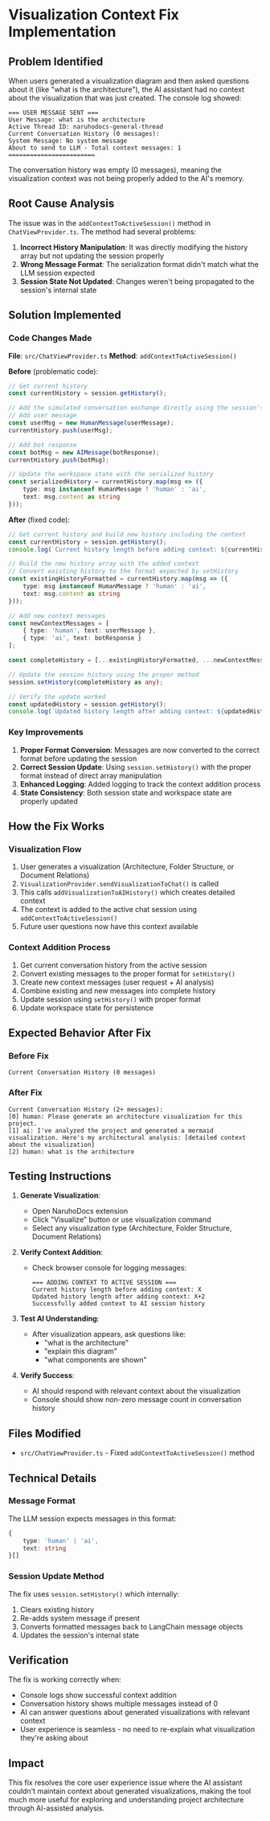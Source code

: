 # Visualization Context Fix Implementation

## Problem Identified

When users generated a visualization diagram and then asked questions about it (like "what is the architecture"), the AI assistant had no context about the visualization that was just created. The console log showed:

```
=== USER MESSAGE SENT ===
User Message: what is the architecture
Active Thread ID: naruhodocs-general-thread
Current Conversation History (0 messages):
System Message: No system message
About to send to LLM - Total context messages: 1
========================
```

The conversation history was empty (0 messages), meaning the visualization context was not being properly added to the AI's memory.

## Root Cause Analysis

The issue was in the `addContextToActiveSession()` method in `ChatViewProvider.ts`. The method had several problems:

1. **Incorrect History Manipulation**: It was directly modifying the history array but not updating the session properly
2. **Wrong Message Format**: The serialization format didn't match what the LLM session expected
3. **Session State Not Updated**: Changes weren't being propagated to the session's internal state

## Solution Implemented

### Code Changes Made

**File**: `src/ChatViewProvider.ts`
**Method**: `addContextToActiveSession()`

**Before** (problematic code):
```typescript
// Get current history
const currentHistory = session.getHistory();

// Add the simulated conversation exchange directly using the session's internal structure
// Add user message
const userMsg = new HumanMessage(userMessage);
currentHistory.push(userMsg);

// Add bot response
const botMsg = new AIMessage(botResponse);
currentHistory.push(botMsg);

// Update the workspace state with the serialized history
const serializedHistory = currentHistory.map(msg => ({
    type: msg instanceof HumanMessage ? 'human' : 'ai',
    text: msg.content as string
}));
```

**After** (fixed code):
```typescript
// Get current history and build new history including the context
const currentHistory = session.getHistory();
console.log(`Current history length before adding context: ${currentHistory.length}`);

// Build the new history array with the added context
// Convert existing history to the format expected by setHistory
const existingHistoryFormatted = currentHistory.map(msg => ({
    type: msg instanceof HumanMessage ? 'human' : 'ai',
    text: msg.content as string
}));

// Add new context messages
const newContextMessages = [
    { type: 'human', text: userMessage },
    { type: 'ai', text: botResponse }
];

const completeHistory = [...existingHistoryFormatted, ...newContextMessages];

// Update the session history using the proper method
session.setHistory(completeHistory as any);

// Verify the update worked
const updatedHistory = session.getHistory();
console.log(`Updated history length after adding context: ${updatedHistory.length}`);
```

### Key Improvements

1. **Proper Format Conversion**: Messages are now converted to the correct format before updating the session
2. **Correct Session Update**: Using `session.setHistory()` with the proper format instead of direct array manipulation
3. **Enhanced Logging**: Added logging to track the context addition process
4. **State Consistency**: Both session state and workspace state are properly updated

## How the Fix Works

### Visualization Flow
1. User generates a visualization (Architecture, Folder Structure, or Document Relations)
2. `VisualizationProvider.sendVisualizationToChat()` is called
3. This calls `addVisualizationToAIHistory()` which creates detailed context
4. The context is added to the active chat session using `addContextToActiveSession()`
5. Future user questions now have this context available

### Context Addition Process
1. Get current conversation history from the active session
2. Convert existing messages to the proper format for `setHistory()`
3. Create new context messages (user request + AI analysis)
4. Combine existing and new messages into complete history
5. Update session using `setHistory()` with proper format
6. Update workspace state for persistence

## Expected Behavior After Fix

### Before Fix
```
Current Conversation History (0 messages)
```

### After Fix
```
Current Conversation History (2+ messages):
[0] human: Please generate an architecture visualization for this project.
[1] ai: I've analyzed the project and generated a mermaid visualization. Here's my architectural analysis: [detailed context about the visualization]
[2] human: what is the architecture
```

## Testing Instructions

1. **Generate Visualization**: 
   - Open NaruhoDocs extension
   - Click "Visualize" button or use visualization command
   - Select any visualization type (Architecture, Folder Structure, Document Relations)

2. **Verify Context Addition**:
   - Check browser console for logging messages:
     ```
     === ADDING CONTEXT TO ACTIVE SESSION ===
     Current history length before adding context: X
     Updated history length after adding context: X+2
     Successfully added context to AI session history
     ```

3. **Test AI Understanding**:
   - After visualization appears, ask questions like:
     - "what is the architecture"
     - "explain this diagram"
     - "what components are shown"
   
4. **Verify Success**:
   - AI should respond with relevant context about the visualization
   - Console should show non-zero message count in conversation history

## Files Modified

- `src/ChatViewProvider.ts` - Fixed `addContextToActiveSession()` method

## Technical Details

### Message Format
The LLM session expects messages in this format:
```typescript
{
    type: 'human' | 'ai',
    text: string
}[]
```

### Session Update Method
The fix uses `session.setHistory()` which internally:
1. Clears existing history
2. Re-adds system message if present
3. Converts formatted messages back to LangChain message objects
4. Updates the session's internal state

## Verification

The fix is working correctly when:
- Console logs show successful context addition
- Conversation history shows multiple messages instead of 0
- AI can answer questions about generated visualizations with relevant context
- User experience is seamless - no need to re-explain what visualization they're asking about

## Impact

This fix resolves the core user experience issue where the AI assistant couldn't maintain context about generated visualizations, making the tool much more useful for exploring and understanding project architecture through AI-assisted analysis.
